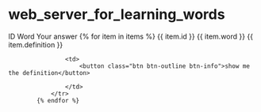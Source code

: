 # web_server_for_learning_words



 <th scope="col">ID</th>
                <th scope="col">Word</th>
                <th scope="col">Your answer</th>
                <th scope="col"></th>
                <th scope="col"></th>
            </tr>
        </thead>
        <tbody>
            <!-- Your rows inside the table HERE: -->
            {% for item in items %}
                <tr>
                    <td>{{ item.id }}</td>
                    <td>{{ item.word }}</td>
                    <td>{{ item.definition }}</td>
                    
                    <td>
                        <button class="btn btn-outline btn-info">show me the definition</button>
                        
                    </td>
                </tr>
            {% endfor %}